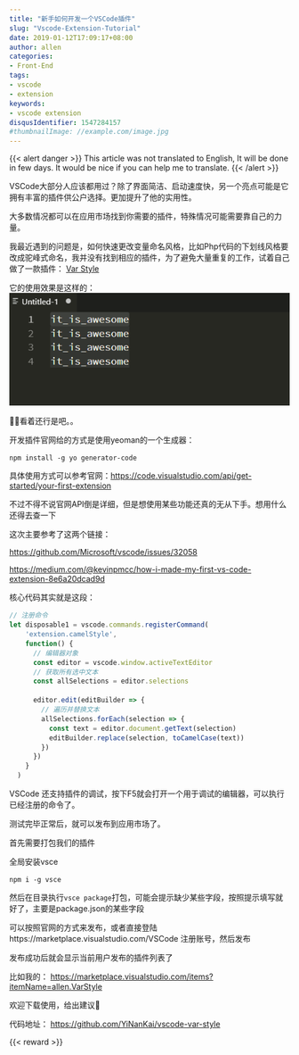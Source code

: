 ```yaml
---
title: "新手如何开发一个VSCode插件"
slug: "Vscode-Extension-Tutorial"
date: 2019-01-12T17:09:17+08:00
author: allen
categories:
- Front-End
tags:
- vscode
- extension
keywords:
- vscode extension
disqusIdentifier: 1547284157
#thumbnailImage: //example.com/image.jpg
---
```


{{< alert danger >}}
  This article was not translated to English, It will be done in few days. It would be nice if you can help me to translate.
{{< /alert >}}

VSCode大部分人应该都用过？除了界面简洁、启动速度快，另一个亮点可能是它拥有丰富的插件供公户选择。更加提升了他的实用性。

大多数情况都可以在应用市场找到你需要的插件，特殊情况可能需要靠自己的力量。

<!--more-->

我最近遇到的问题是，如何快速更改变量命名风格，比如Php代码的下划线风格要改成驼峰式命名，我并没有找到相应的插件，为了避免大量重复的工作，试着自己做了一款插件： [Var Style](https://marketplace.visualstudio.com/items?itemName=allen.VarStyle)

它的使用效果是这样的：
![](https://raw.githubusercontent.com/YiNanKai/vscode-var-style/master/demo.gif)

🎉🎉看着还行是吧。。

开发插件官网给的方式是使用yeoman的一个生成器：

```
npm install -g yo generator-code
```

具体使用方式可以参考官网：https://code.visualstudio.com/api/get-started/your-first-extension


不过不得不说官网API倒是详细，但是想使用某些功能还真的无从下手。想用什么还得去查一下

这次主要参考了这两个链接：

https://github.com/Microsoft/vscode/issues/32058

https://medium.com/@kevinpmcc/how-i-made-my-first-vs-code-extension-8e6a20dcad9d

核心代码其实就是这段：
```js
// 注册命令
let disposable1 = vscode.commands.registerCommand(
    'extension.camelStyle',
    function() {
      // 编辑器对象
      const editor = vscode.window.activeTextEditor
      // 获取所有选中文本
      const allSelections = editor.selections

      editor.edit(editBuilder => {
        // 遍历并替换文本
        allSelections.forEach(selection => {
          const text = editor.document.getText(selection)
          editBuilder.replace(selection, toCamelCase(text))
        })
      })
    }
  )

```

VSCode 还支持插件的调试，按下F5就会打开一个用于调试的编辑器，可以执行已经注册的命令了。

测试完毕正常后，就可以发布到应用市场了。

首先需要打包我们的插件

全局安装vsce
```
npm i -g vsce
```

然后在目录执行`vsce package`打包，可能会提示缺少某些字段，按照提示填写就好了，主要是package.json的某些字段

可以按照官网的方式来发布，或者直接登陆https://marketplace.visualstudio.com/VSCode 注册账号，然后发布

发布成功后就会显示当前用户发布的插件列表了

比如我的： https://marketplace.visualstudio.com/items?itemName=allen.VarStyle

欢迎下载使用，给出建议😬

代码地址： https://github.com/YiNanKai/vscode-var-style

{{< reward >}}
